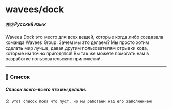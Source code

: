 # wavees/dock
##### 🇷🇺 Русский язык

Wavees Dock это место для всех вещей, которые когда либо создавала команда Wavees Group. Зачем мы это делаем? Мы просто хотим сделать мир лучше, давая другим пользователям отрывки кода, которые им точно пригодятся! Вы так же можете помогать нам в разработке пользовательских приложений.


------------

### 💌 Список
##### Список всего-всего что мы делали.

`😟 Этот список пока что пуст, но мы работаем над его заполнением`
